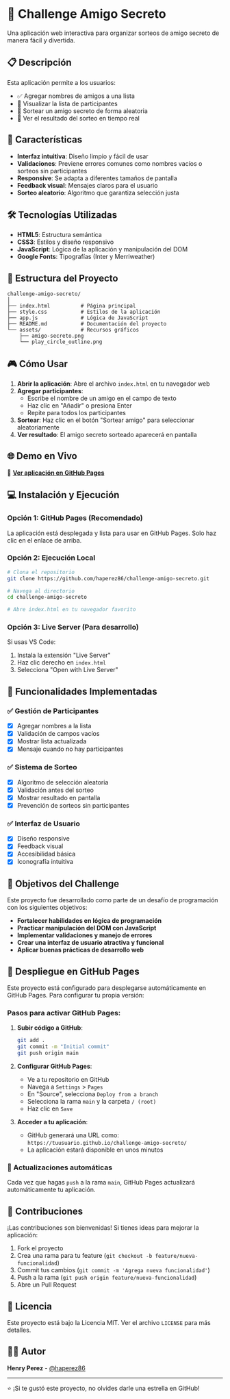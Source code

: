 # 🎉 Challenge Amigo Secreto

Una aplicación web interactiva para organizar sorteos de amigo secreto de manera fácil y divertida.

## 📋 Descripción

Esta aplicación permite a los usuarios:
- ✅ Agregar nombres de amigos a una lista
- 📝 Visualizar la lista de participantes
- 🎲 Sortear un amigo secreto de forma aleatoria
- 🎊 Ver el resultado del sorteo en tiempo real

## 🚀 Características

- **Interfaz intuitiva**: Diseño limpio y fácil de usar
- **Validaciones**: Previene errores comunes como nombres vacíos o sorteos sin participantes
- **Responsive**: Se adapta a diferentes tamaños de pantalla
- **Feedback visual**: Mensajes claros para el usuario
- **Sorteo aleatorio**: Algoritmo que garantiza selección justa

## 🛠️ Tecnologías Utilizadas

- **HTML5**: Estructura semántica
- **CSS3**: Estilos y diseño responsivo
- **JavaScript**: Lógica de la aplicación y manipulación del DOM
- **Google Fonts**: Tipografías (Inter y Merriweather)

## 📁 Estructura del Proyecto

```
challenge-amigo-secreto/
│
├── index.html          # Página principal
├── style.css           # Estilos de la aplicación
├── app.js              # Lógica de JavaScript
├── README.md           # Documentación del proyecto
└── assets/             # Recursos gráficos
    ├── amigo-secreto.png
    └── play_circle_outline.png
```

## 🎮 Cómo Usar

1. **Abrir la aplicación**: Abre el archivo `index.html` en tu navegador web
2. **Agregar participantes**: 
   - Escribe el nombre de un amigo en el campo de texto
   - Haz clic en "Añadir" o presiona Enter
   - Repite para todos los participantes
3. **Sortear**: Haz clic en el botón "Sortear amigo" para seleccionar aleatoriamente
4. **Ver resultado**: El amigo secreto sorteado aparecerá en pantalla

## 🌐 Demo en Vivo

🚀 **[Ver aplicación en GitHub Pages](https://haperez86.github.io/challenge-amigo-secreto/)**

## 💻 Instalación y Ejecución

### Opción 1: GitHub Pages (Recomendado)
La aplicación está desplegada y lista para usar en GitHub Pages. Solo haz clic en el enlace de arriba.

### Opción 2: Ejecución Local
```bash
# Clona el repositorio
git clone https://github.com/haperez86/challenge-amigo-secreto.git

# Navega al directorio
cd challenge-amigo-secreto

# Abre index.html en tu navegador favorito
```

### Opción 3: Live Server (Para desarrollo)
Si usas VS Code:
1. Instala la extensión "Live Server"
2. Haz clic derecho en `index.html`
3. Selecciona "Open with Live Server"

## 🧪 Funcionalidades Implementadas

### ✅ Gestión de Participantes
- [x] Agregar nombres a la lista
- [x] Validación de campos vacíos
- [x] Mostrar lista actualizada
- [x] Mensaje cuando no hay participantes

### ✅ Sistema de Sorteo
- [x] Algoritmo de selección aleatoria
- [x] Validación antes del sorteo
- [x] Mostrar resultado en pantalla
- [x] Prevención de sorteos sin participantes

### ✅ Interfaz de Usuario
- [x] Diseño responsive
- [x] Feedback visual
- [x] Accesibilidad básica
- [x] Iconografía intuitiva

## 🎯 Objetivos del Challenge

Este proyecto fue desarrollado como parte de un desafío de programación con los siguientes objetivos:

- **Fortalecer habilidades en lógica de programación**
- **Practicar manipulación del DOM con JavaScript**
- **Implementar validaciones y manejo de errores**
- **Crear una interfaz de usuario atractiva y funcional**
- **Aplicar buenas prácticas de desarrollo web**

## 🚀 Despliegue en GitHub Pages

Este proyecto está configurado para desplegarse automáticamente en GitHub Pages. Para configurar tu propia versión:

### Pasos para activar GitHub Pages:

1. **Subir código a GitHub**:
   ```bash
   git add .
   git commit -m "Initial commit"
   git push origin main
   ```

2. **Configurar GitHub Pages**:
   - Ve a tu repositorio en GitHub
   - Navega a `Settings` > `Pages`
   - En "Source", selecciona `Deploy from a branch`
   - Selecciona la rama `main` y la carpeta `/ (root)`
   - Haz clic en `Save`

3. **Acceder a tu aplicación**:
   - GitHub generará una URL como: `https://tuusuario.github.io/challenge-amigo-secreto/`
   - La aplicación estará disponible en unos minutos

### 🔄 Actualizaciones automáticas
Cada vez que hagas `push` a la rama `main`, GitHub Pages actualizará automáticamente tu aplicación.

## 🤝 Contribuciones

¡Las contribuciones son bienvenidas! Si tienes ideas para mejorar la aplicación:

1. Fork el proyecto
2. Crea una rama para tu feature (`git checkout -b feature/nueva-funcionalidad`)
3. Commit tus cambios (`git commit -m 'Agrega nueva funcionalidad'`)
4. Push a la rama (`git push origin feature/nueva-funcionalidad`)
5. Abre un Pull Request

## 📝 Licencia

Este proyecto está bajo la Licencia MIT. Ver el archivo `LICENSE` para más detalles.

## 👨‍💻 Autor

**Henry Perez** - [@haperez86](https://github.com/haperez86)

---

⭐ ¡Si te gustó este proyecto, no olvides darle una estrella en GitHub!